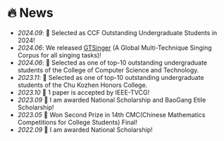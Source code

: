 # 🔥 News
- *2024.09*: 🎉 Selected as CCF Outstanding Undergraduate Students in 2024!
- *2024.06*: We released [GTSinger](https://github.com/GTSinger/GTSinger) (A Global Multi-Technique Singing Corpus for all singing tasks)!
- *2024.06*: 🎉 Selected as one of top-10 outstanding undergraduate students of the College of Computer Science and Technology.
- *2023.11*: 🎉 Selected as one of top-10 outstanding undergraduate students of the Chu Kozhen Honors College.
- *2023.10*  🎉 1 paper is accepted by IEEE-TVCG!
- *2023.09*  🎉 I am awarded National Scholarship and BaoGang Etile Scholarship!
- *2023.05*  🎉 Won Second Prize in 14th CMC(Chinese Mathematics Competitions for College Students) Final!
- *2022.09*  🎉 I am awarded National Scholarship!